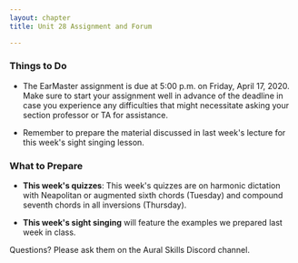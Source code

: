 ```yaml
---
layout: chapter
title: Unit 28 Assignment and Forum

---
```


### Things to Do

- The EarMaster assignment is due at 5:00 p.m. on Friday, April 17, 2020. Make sure to start your assignment well in advance of the deadline in case you experience any difficulties that might necessitate asking your section professor or TA for assistance.

- Remember to prepare the material discussed in last week's lecture for this week's sight singing lesson.

### What to Prepare

- **This week's quizzes**: This week's quizzes are on harmonic dictation with Neapolitan or augmented sixth chords (Tuesday) and compound seventh chords in all inversions (Thursday).

- **This week's sight singing** will feature the examples we prepared last week in class.

Questions? Please ask them on the Aural Skills Discord channel.